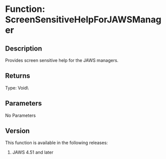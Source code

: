 # Function: ScreenSensitiveHelpForJAWSManager

## Description

Provides screen sensitive help for the JAWS managers.

## Returns

Type: Void\

## Parameters

No Parameters

## Version

This function is available in the following releases:

1.  JAWS 4.51 and later
